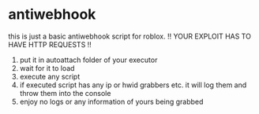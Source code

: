 # antiwebhook
this is just a basic antiwebhook script for roblox.
!! YOUR EXPLOIT HAS TO HAVE HTTP REQUESTS !!

1. put it in autoattach folder of your executor
2. wait for it to load
3. execute any script
4. if executed script has any ip or hwid grabbers etc. it will log them and throw them into the console
5. enjoy no logs or any information of yours being grabbed
